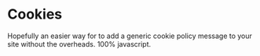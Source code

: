 Cookies
=======

Hopefully an easier way for to add a generic cookie policy message to your site without the overheads. 100% javascript.
